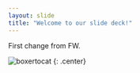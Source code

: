 ```yaml
---
layout: slide
title: "Welcome to our slide deck!"
---
```


First change from FW.

![boxertocat](https://octodex.github.com/images/boxertocat_octodex.jpg)
{: .center}
